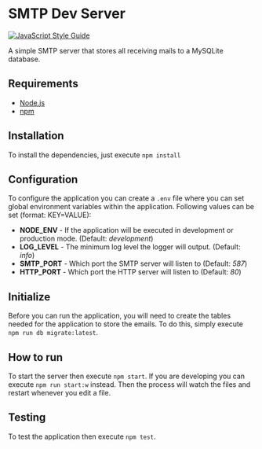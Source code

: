 # SMTP Dev Server

[![JavaScript Style Guide](https://img.shields.io/badge/code_style-standard-brightgreen.svg)](https://standardjs.com)

A simple SMTP server that stores all receiving mails to a MySQLite database.

## Requirements
- [Node.js](https://nodejs.org)
- [npm](https://www.npmjs.com/)

## Installation
To install the dependencies, just execute `npm install`

## Configuration
To configure the application you can create a `.env` file
where you can set global environment variables within the application.
Following values can be set (format: KEY=VALUE):

- **NODE_ENV** - If the application will be executed in development or production mode. (Default: *development*)
- **LOG_LEVEL** - The minimum log level the logger will output. (Default: *info*)
- **SMTP_PORT** - Which port the SMTP server will listen to (Default: *587*)
- **HTTP_PORT** - Which port the HTTP server will listen to (Default: *80*)

## Initialize
Before you can run the application, you will need to create the tables needed
for the application to store the emails. To do this, simply execute
`npm run db migrate:latest`.

## How to run
To start the server then execute `npm start`.
If you are developing you can execute `npm run start:w` instead.
Then the process will watch the files and restart whenever you edit a file.

## Testing
To test the application then execute `npm test`.
